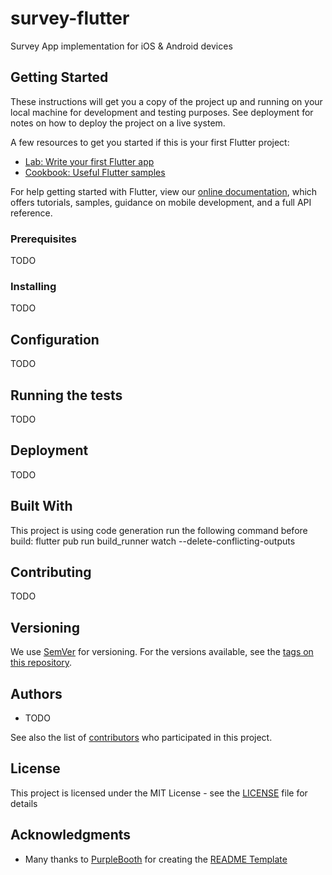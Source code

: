 # survey-flutter
Survey App implementation for iOS & Android devices

## Getting Started

These instructions will get you a copy of the project up and running on your local machine for development and testing purposes. See deployment for notes on how to deploy the project on a live system.

A few resources to get you started if this is your first Flutter project:

- [Lab: Write your first Flutter app](https://flutter.dev/docs/get-started/codelab)
- [Cookbook: Useful Flutter samples](https://flutter.dev/docs/cookbook)

For help getting started with Flutter, view our
[online documentation](https://flutter.dev/docs), which offers tutorials,
samples, guidance on mobile development, and a full API reference.

### Prerequisites

TODO

### Installing

TODO

## Configuration

TODO

## Running the tests

TODO

## Deployment

TODO

## Built With
This project is using code generation run the following command before build:
flutter pub run build_runner watch --delete-conflicting-outputs

## Contributing

TODO

## Versioning

We use [SemVer](http://semver.org/) for versioning. For the versions available, see the [tags on this repository](https://github.com/OneTrackingFramework/survey-service/tags). 

## Authors

* TODO

See also the list of [contributors](https://github.com/OneTrackingFramework/survey-service/contributors) who participated in this project.

## License

This project is licensed under the MIT License - see the [LICENSE](LICENSE) file for details

## Acknowledgments

* Many thanks to [PurpleBooth](https://github.com/PurpleBooth) for creating the [README Template](https://gist.github.com/PurpleBooth/109311bb0361f32d87a2)
